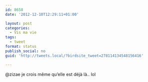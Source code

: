 ```yaml
---
id: 8658
date: '2012-12-10T12:29:11+01:00'

layout: post
categories:
  - Vis ma vie
tags:
  - tweet
format: status
publish_social: no
guid: 'http://tweets.local/?birdsite_tweet=278114134548156416'

---
```


@zizae je crois même qu’elle est déjà là.. lol